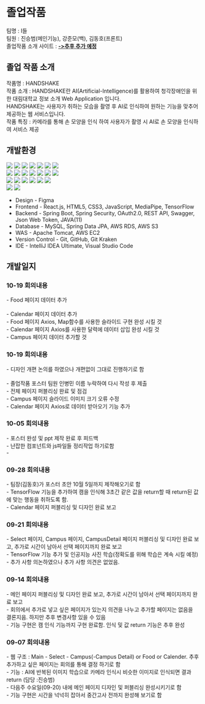 # **졸업작품**
팀명 : I들<br>
팀원 : 진승범(메인기능), 강준모(백), 김동호(프론트)<br>
졸업작품 소개 사이트 : <b><a href="https://github.com/kimdongho321/capstone22">->추후 추가 예정</a></b><br>

## <b>졸업 작품 소개</b>
작품명 : HANDSHAKE<br>
작품 소개 : HANDSHAKE란 AI(Artificial-Intelligence)를 활용하여 청각장애인을 위한 대림대학교 정보 소개 Web Application 입니다.<br>
HANDSHAKE는 사용자가 취하는 모습을 촬영 후 AI로 인식하여 원하는 기능을 맞추어 제공하는 웹 서비스입니다. <br>
작품 특징 : 카메라를 통해 손 모양을 인식 하여 사용자가 촬영 시 AI로 손 모양을 인식하여 서비스 제공 <br>

## <b>개발환경</b>
<span><img src="https://img.shields.io/badge/Java-ED8B00?style=for-the-badge&logo=java&logoColor=white">
<img src="https://img.shields.io/badge/SpringBoot-6DB33F?style=for-the-badge&logo=SpringBoot&logoColor=white">
<img src="https://img.shields.io/badge/Spring Security-6DB33F?style=for-the-badge&logo=Spring Security&logoColor=white"></span>
<img src="https://img.shields.io/badge/Swagger-6DB33F?style=for-the-badge&logo=Swagger&logoColor=white"></span>
<img src="https://img.shields.io/badge/JUnit5-25A162?style=for-the-badge&logo=JUnit5&logoColor=white">
<img src="https://img.shields.io/badge/html-E34F26?style=for-the-badge&logo=html5&logoColor=white">
<img src="https://img.shields.io/badge/css-1572B6?style=for-the-badge&logo=css3&logoColor=white"><br>
<img src="https://img.shields.io/badge/JAVASCRIPT-F7DF1E?style=for-the-badge&logo=javascript&logoColor=white">
<img src="https://img.shields.io/badge/react-0769AD?style=for-the-badge&logo=react&logoColor=White">
<img src="https://img.shields.io/badge/git-F05032?style=for-the-badge&logo=git&logoColor=white">
<img src="https://img.shields.io/badge/github-181717?style=for-the-badge&logo=github&logoColor=white">
<img src="https://img.shields.io/badge/git kraken-179287?style=for-the-badge&logo=gitkraken&logoColor=white">
<img src="https://img.shields.io/badge/GRADLE-efefef?style=for-the-badge&logo=gradle&logoColor=white">
<img src="https://img.shields.io/badge/AMAZON AWS-232F3E?style=for-the-badge&logo=amazon AWS&logoColor=white"><br>
<img src="https://img.shields.io/badge/AMAZON rds-527FFF?style=for-the-badge&logo=amazon rds&logoColor=white">
<img src="https://img.shields.io/badge/AMAZON s3-569A31?style=for-the-badge&logo=amazon s3&logoColor=white">
<img src="https://img.shields.io/badge/AMAZON ec2-FF9900?style=for-the-badge&logo=amazon ec2&logoColor=white">
<img src="https://img.shields.io/badge/MySQL-4479A1?style=for-the-badge&logo=MySQL&logoColor=white">
<img src="https://img.shields.io/badge/apache tomcat-F8DC75?style=for-the-badge&logo=apachetomcat&logoColor=white">
<img src="https://img.shields.io/badge/figma-F24E1E?style=for-the-badge&logo=figma&logoColor=white"><br>
<img src="https://img.shields.io/badge/Intellij IDEA-000000?style=for-the-badge&logo=IntelliJ Idea&logoColor=white">
<img src="https://img.shields.io/badge/Visual Studio Code-007ACC?style=for-the-badge&logo=Visual Studio Code&logoColor=white"></span>

- Design - Figma
- Frontend - React.js, HTML5, CSS3, JavaScript, MediaPipe, TensorFlow
- Backend - Spring Boot, Spring Security, OAuth2.0, REST API, Swagger, Json Web Token, JAVA(11)
- Database - MySQL, Spring Data JPA, AWS RDS, AWS S3
- WAS - Apache Tomcat, AWS EC2
- Version Control - Git, GitHub, Git Kraken
- IDE - IntelliJ IDEA Ultimate, Visual Studio Code

## <b>개발일지</b>
<h3>10-19 회의내용</h3>
- Food 페이지 데이터 추가<br><br>
- Calendar 페이지 데이터 추가<br>
- Food 페이지 Axios, Map함수를 사용한 슬라이드 구현 완성 시킬 것<br>
- Calendar 페이지 Axios를 사용한 달력에 데이터 삽입 완성 시킬 것<br>
- Campus 페이지 데이터 추가할 것<br>
<h3>10-19 회의내용</h3>
- 디자인 개편 논의를 하였으나 개편없이 그대로 진행하기로 함<br><br>
- 졸업작품 포스터 팀원 인병민 이름 누락하여 다시 작성 후 제출<br>
- 전체 페이지 퍼블리싱 완료 및 점검<br>
- Campus 페이지 슬라이드 이미지 크기 오류 수정<br>
- Calendar 페이지 Axios로 데이터 받아오기 기능 추가<br>
<h3>10-05 회의내용</h3>
- 포스터 완성 및 ppt 제작 완료 후 피드백<br>
- 난잡한 컴포넌트와 js파일들 정리작업 하기로함<br>
- 
<h3>09-28 회의내용</h3>
- 팀장(김동호)가 포스터 초안 10월 5일까지 제작해오기로 함<br>
- TensorFlow 기능을 추가하여 캠을 인식해 3초간 같은 값을 return할 때 return된 값에 맞는 행동을 취하도록 함.<br>
- Calendar 페이지 퍼블리싱 및 디자인 완료 보고<br>

<h3>09-21 회의내용</h3>
- Select 페이지, Campus 페이지, CampusDetail 페이지 퍼블리싱 및 디자인 완료 보고, 추가로 시간이 남아서 선택 페이지까지 완료 보고<br>
- TensorFlow 기능 추가 및 인공지능 사진 학습(정확도를 위해 학습은 계속 시킬 예정)<br>
- 추가 사항 의논하였으나 추가 사항 의견은 없었음.<br>

<h3>09-14 회의내용</h3>
- 메인 페이지 퍼블리싱 및 디자인 완료 보고, 추가로 시간이 남아서 선택 페이지까지 완료 보고<br>
- 회의에서 추가로 넣고 싶은 페이지가 있는지 의견을 나누고 추가할 페이지는 없음을 결론지음. 하지만 추후 변경사항 있을 수 있음<br>
- 기능 구현은 캠 인식 기능까지 구현 완료함. 인식 및 값 return 기능은 추후 완성 <br>


<h3>09-07 회의내용</h3>
- 웹 구조 : Main - Select - Campus(-Campus Detail) or Food or Calender. 추후 추가하고 싶은 페이지는 회의를 통해 결정 하기로 함<br>
- 기능 : AI에 반복된 이미지 학습으로 카메라 인식시 비슷한 이미지로 인식되면 결과 return (담당 :진승범)<br>
- 다음주 수요일(09-20) 내에 메인 페이지 디자인 및 퍼블리싱 완성시키기로 함<br>
- 기능 구현은 시간을 넉넉히 잡아서 중간고사 전까지 완성해 보기로 함<br>
